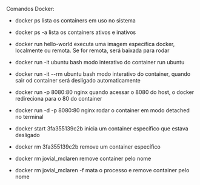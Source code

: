 Comandos Docker:

- docker ps
  lista os containers em uso no sistema

- docker ps -a
  lista os containers ativos e inativos

- docker run hello-world
  executa uma imagem específica docker, localmente ou remota. Se for remota, será baixada para rodar

- docker run -it ubuntu bash
  modo interativo do container run ubuntu

- docker run -it --rm ubuntu bash
  modo interativo do container, quando sair od container será desligado automaticamente

- docker run -p 8080:80 nginx
  quando acessar o 8080 do host, o docker redireciona para o 80 do container

- docker run -d -p 8080:80 nginx
  rodar o container em modo detached no terminal

- docker start 3fa355139c2b
  inicia um container específico que estava desligado

- docker rm 3fa355139c2b
  remove um container específico

- docker rm jovial_mclaren
  remove container pelo nome

- docker rm jovial_mclaren -f
  mata o processo e remove container pelo nome
